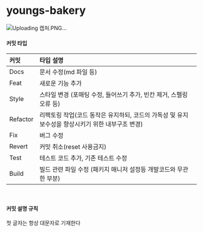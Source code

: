 # youngs-bakery
![Uploading 캡처.PNG…]()



#### 커밋 타입

| 커밋     | 타입 설명                                                                                        |
| :------- | :----------------------------------------------------------------------------------------------- |
| Docs     | 문서 수정(md 파일 등)                                                                            |
| Feat     | 새로운 기능 추가                                                                                 |
| Style    | 스타일 변경 (포매팅 수정, 들어쓰기 추가, 빈칸 제거, 스펠링 오류 등)                              |
| Refactor | 리팩토링 작업(코드 동작은 유지하되, 코드의 가독성 및 유지보수성을 향상시키기 위한 내부구조 변경) |
| Fix      | 버그 수정                                                                                        |
| Revert   | 커밋 취소(reset 사용금지)                                                                        |
| Test     | 테스트 코드 추가, 기존 테스트 수정                                                               |
| Build    | 빌드 관련 파일 수정 (패키지 매니저 설정등 개발코드와 무관한 부분)                                |

<br>

#### 커밋 설명 규칙

첫 글자는 항상 대문자로 기재한다
